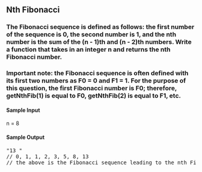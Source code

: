 ## Nth Fibonacci

### The Fibonacci sequence is defined as follows: the first number of the sequence is 0, the second number is 1, and the nth number is the sum of the (n - 1)th and (n - 2)th numbers. Write a function that takes in an integer n and returns the nth Fibonacci number.

### Important note: the Fibonacci sequence is often defined with its first two numbers as F0 = 0 and F1 = 1. For the purpose of this question, the first Fibonacci number is F0; therefore, getNthFib(1) is equal to F0, getNthFib(2) is equal to F1, etc.

<h4>Sample Input</h4>
n = 8

<h4>Sample Output</h4>
<pre>
"13 "
<span class="CodeEditor-promptComment">// 0, 1, 1, 2, 3, 5, 8, 13</span>
<span class="CodeEditor-promptComment">// the above is the Fibonacci sequence leading to the nth Fibonacci of 8 </span>
<!--0,1,1,2,3,5,8,13-->
<!-- the above is the Fibonacci sequence leading to the nth Fibonacci of 8 which 13-->
</pre>

